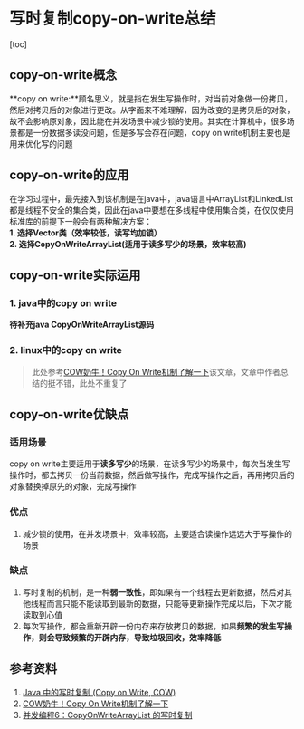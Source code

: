 # 写时复制copy-on-write总结

[toc]

## copy-on-write概念
**copy on write:**顾名思义，就是指在发生写操作时，对当前对象做一份拷贝，然后对拷贝后的对象进行更改。从字面来不难理解，因为改变的是拷贝后的对象，故不会影响原对象，因此能在并发场景中减少锁的使用。其实在计算机中，很多场景都是一份数据多读没问题，但是多写会存在问题，copy on write机制主要也是用来优化写的问题

## copy-on-write的应用
在学习过程中，最先接入到该机制是在java中，java语言中ArrayList和LinkedList都是线程不安全的集合类，因此在java中要想在多线程中使用集合类，在仅仅使用标准库的前提下一般会有两种解决方案：  
**1. 选择Vector类（效率较低，读写均加锁）**  
**2. 选择CopyOnWriteArrayList(适用于读多写少的场景，效率较高)**


## copy-on-write实际运用

### 1. java中的copy on write

**待补充java CopyOnWriteArrayList源码**

### 2. linux中的copy on write

> 此处参考[COW奶牛！Copy On Write机制了解一下](https://juejin.im/post/5bd96bcaf265da396b72f855)该文章，文章中作者总结的挺不错，此处不重复了


## copy-on-write优缺点

### 适用场景

copy on write主要适用于**读多写少**的场景，在读多写少的场景中，每次当发生写操作时，都去拷贝一份当前数据，然后做写操作，完成写操作之后，再用拷贝后的对象替换掉原先的对象，完成写操作

### 优点
1. 减少锁的使用，在并发场景中，效率较高，主要适合读操作远远大于写操作的场景

### 缺点
1. 写时复制的机制，是一种**弱一致性**，即如果有一个线程去更新数据，然后对其他线程而言只能不能读取到最新的数据，只能等更新操作完成以后，下次才能读取到心值
2. 每次写操作，都会重新开辟一份内存来存放拷贝的数据，如果**频繁的发生写操作，则会导致频繁的开辟内存，导致垃圾回收，效率降低**



## 参考资料

1. [Java 中的写时复制 (Copy on Write, COW)](https://juejin.im/post/5bc3065ce51d450e8e7758b5)
2. [COW奶牛！Copy On Write机制了解一下](https://juejin.im/post/5bd96bcaf265da396b72f855)
3. [并发编程6：CopyOnWriteArrayList 的写时复制](https://blog.csdn.net/u011240877/article/details/77426423)